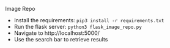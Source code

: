 
Image Repo

 - Install the requirements: `pip3 install -r requirements.txt`
 - Run the flask server: `python3 flask_image_repo.py`
 - Navigate to http://localhost:5000/
 - Use the search bar to retrieve results